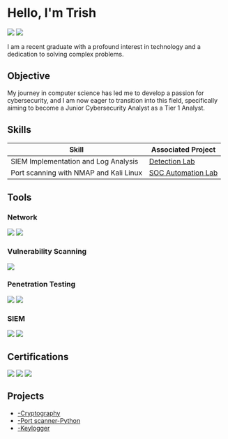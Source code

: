 # Hello, I'm Trish
<a href="https://linkedin.com"><img src="https://img.shields.io/badge/-LinkedIn-0072b1?&style=for-the-badge&logo=linkedin&logoColor=white" /></a>
<a href="https://www.credly.com/users/trish-ngwarai.63d48cb7">
  <img src="https://img.shields.io/badge/-Credly-F3AA20?&style=for-the-badge&logo=Credly&logoColor=white" />
</a>



I am a recent graduate with a profound interest in technology and a dedication to solving complex problems.

## Objective

My journey in computer science has led me to develop a passion for cybersecurity, and I am now eager to transition into this field, specifically aiming to become a Junior Cybersecurity Analyst as a Tier 1 Analyst.

## Skills

| Skill                                         | Associated Project         |
|-----------------------------------------------|----------------------------|
| SIEM Implementation and Log Analysis          | <a href="https://github.com/Trishhh28/SIEM-Project">Detection Lab</a>|
| Port scanning with NMAP and Kali Linux         |  <a href="https://github.com/Trishhh28/port-scanning/tree/main">SOC Automation Lab</a>|

## Tools

### Network
<div>
    <img src="https://img.shields.io/badge/-Wireshark-1679A7?&style=for-the-badge&logo=Wireshark&logoColor=white" />
    <img src="https://img.shields.io/badge/-Nmap-4A90E2?&style=for-the-badge&logo=Nmap&logoColor=white" />
</div>

### Vulnerability Scanning
<div>
    <img src="https://img.shields.io/badge/-Qualys-D62C1A?&style=for-the-badge&logo=Qualys&logoColor=white" />
</div>

### Penetration Testing
<div>
    <img src="https://img.shields.io/badge/-Kali%20Linux-557C94?&style=for-the-badge&logo=Kali-Linux&logoColor=white" />
    <img src="https://img.shields.io/badge/-Python-3776AB?&style=for-the-badge&logo=Python&logoColor=white" />

</div>

### SIEM
<div>
    <img src="https://img.shields.io/badge/-Splunk-000000?&style=for-the-badge&logo=Splunk&logoColor=white" />
    <img src="https://img.shields.io/badge/-Elastic-005571?&style=for-the-badge&logo=Elastic&logoColor=white" />
</div>

## Certifications

<div>
<img src="https://img.shields.io/badge/-ISC2%20Certified%20in%20Cybersecurity-00A43C?&style=for-the-badge&logo=ISC2&logoColor=white" />
<img src="https://img.shields.io/badge/-Cisco%20Junior%20Cybersecurity%20Analyst-1BA0D7?&style=for-the-badge&logo=Cisco&logoColor=white" />
<img src="https://img.shields.io/badge/-Cisco%20CyberOps-005073?&style=for-the-badge&logo=Cisco&logoColor=white" />

</div>

## Projects
- <a href= "https://github.com/Trishhh28/Cryptography-Project">-Cryptography</a>
- <a href="https://github.com/Trishhh28/Port-Scanner-Python/tree/main">-Port scanner-Python</a>
- <a href="https://github.com/Trishhh28/Keylogger-Project">-Keylogger</a>
